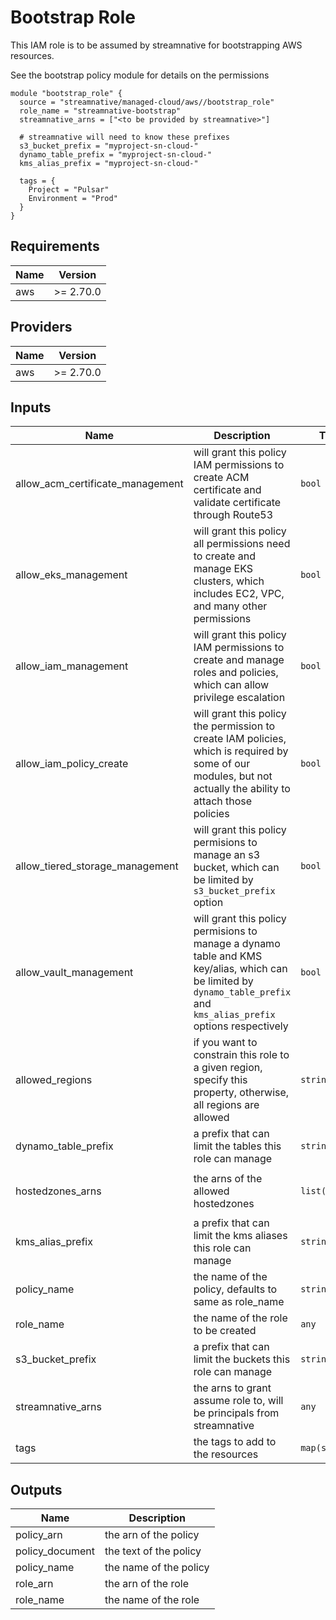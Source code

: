 # Bootstrap Role

This IAM role is to be assumed by streamnative for bootstrapping AWS resources.

See the bootstrap policy module for details on the permissions

```
module "bootstrap_role" {
  source = "streamnative/managed-cloud/aws//bootstrap_role"
  role_name = "streamnative-bootstrap"
  streamnative_arns = ["<to be provided by streamnative>"]

  # streamnative will need to know these prefixes
  s3_bucket_prefix = "myproject-sn-cloud-"
  dynamo_table_prefix = "myproject-sn-cloud-"
  kms_alias_prefix = "myproject-sn-cloud-"

  tags = {
    Project = "Pulsar"
    Environment = "Prod"
  }
}
```

## Requirements

| Name | Version |
|------|---------|
| aws | >= 2.70.0 |

## Providers

| Name | Version |
|------|---------|
| aws | >= 2.70.0 |

## Inputs

| Name | Description | Type | Default | Required |
|------|-------------|------|---------|:--------:|
| allow\_acm\_certificate\_management | will grant this policy IAM permissions to create ACM certificate and validate certificate through Route53 | `bool` | `true` | no |
| allow\_eks\_management | will grant this policy all permissions need to create and manage EKS clusters, which includes EC2, VPC, and many other permissions | `bool` | `false` | no |
| allow\_iam\_management | will grant this policy IAM permissions to create and manage roles and policies, which can allow privilege escalation | `bool` | `false` | no |
| allow\_iam\_policy\_create | will grant this policy the permission to create IAM policies, which is required by some of our modules, but not actually the ability to attach those policies | `bool` | `true` | no |
| allow\_tiered\_storage\_management | will grant this policy permisions to manage an s3 bucket, which can be limited by `s3_bucket_prefix` option | `bool` | `true` | no |
| allow\_vault\_management | will grant this policy permisions to manage a dynamo table and KMS key/alias, which can be limited by `dynamo_table_prefix` and `kms_alias_prefix` options respectively | `bool` | `true` | no |
| allowed\_regions | if you want to constrain this role to a given region, specify this property, otherwise, all regions are allowed | `string` | `"*"` | no |
| dynamo\_table\_prefix | a prefix that can limit the tables this role can manage | `string` | `""` | no |
| hostedzones\_arns | the arns of the allowed hostedzones | `list(string)` | <pre>[<br>  "arn:aws:route53:::hostedzone/*"<br>]</pre> | no |
| kms\_alias\_prefix | a prefix that can limit the kms aliases this role can manage | `string` | `""` | no |
| policy\_name | the name of the policy, defaults to same as role\_name | `string` | `""` | no |
| role\_name | the name of the role to be created | `any` | n/a | yes |
| s3\_bucket\_prefix | a prefix that can limit the buckets this role can manage | `string` | `""` | no |
| streamnative\_arns | the arns to grant assume role to, will be principals from streamnative | `any` | n/a | yes |
| tags | the tags to add to the resources | `map(string)` | `{}` | no |

## Outputs

| Name | Description |
|------|-------------|
| policy\_arn | the arn of the policy |
| policy\_document | the text of the policy |
| policy\_name | the name of the policy |
| role\_arn | the arn of the role |
| role\_name | the name of the role |

